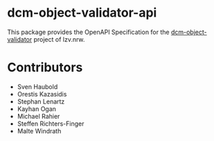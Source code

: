 # dcm-object-validator-api

This package provides the OpenAPI Specification for the [dcm-object-validator](https://github.com/lzv-nrw/dcm-object-validator) project of lzv.nrw.
# Contributors
* Sven Haubold
* Orestis Kazasidis
* Stephan Lenartz
* Kayhan Ogan
* Michael Rahier
* Steffen Richters-Finger
* Malte Windrath
